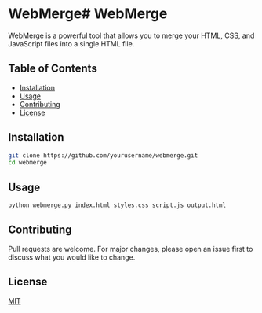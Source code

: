 # WebMerge# WebMerge

WebMerge is a powerful tool that allows you to merge your HTML, CSS, and JavaScript files into a single HTML file.

## Table of Contents

- [Installation](#installation)
- [Usage](#usage)
- [Contributing](#contributing)
- [License](#license)

## Installation

```bash
git clone https://github.com/yourusername/webmerge.git
cd webmerge
````

## Usage

```bash
python webmerge.py index.html styles.css script.js output.html
```
## Contributing
Pull requests are welcome. For major changes, please open an issue first to discuss what you would like to change.

## License
[MIT](https://choosealicense.com/licenses/mit/)